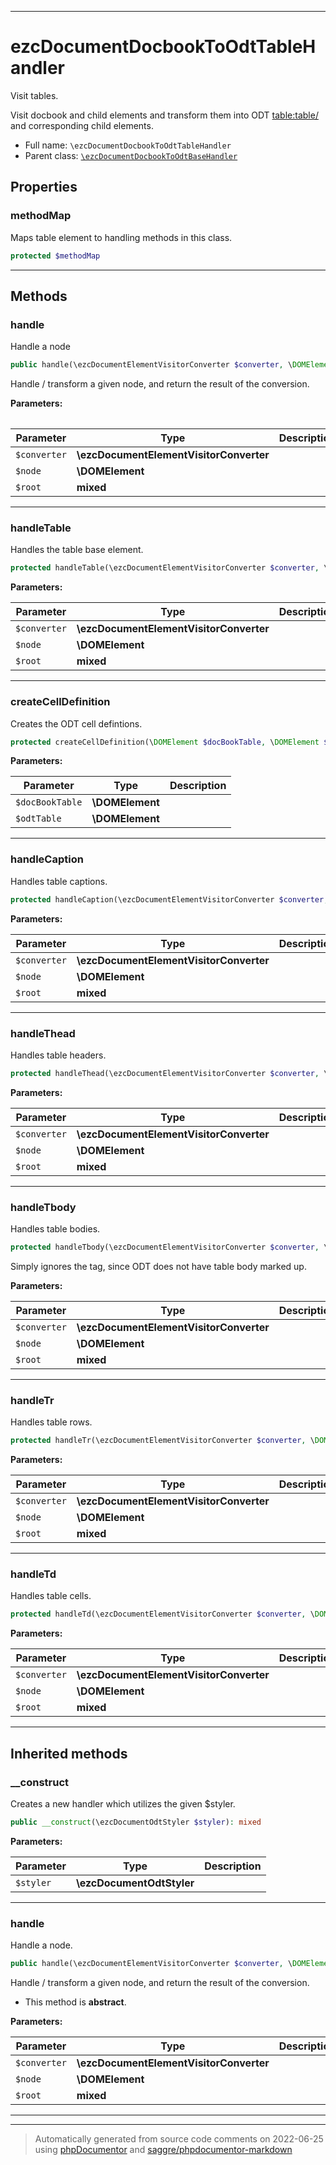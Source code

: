 ***

# ezcDocumentDocbookToOdtTableHandler

Visit tables.

Visit docbook <table/> and child elements and transform them into ODT <table:table/>
and corresponding child elements.

* Full name: `\ezcDocumentDocbookToOdtTableHandler`
* Parent class: [`\ezcDocumentDocbookToOdtBaseHandler`](./ezcDocumentDocbookToOdtBaseHandler.md)



## Properties


### methodMap

Maps table element to handling methods in this class.

```php
protected $methodMap
```






***

## Methods


### handle

Handle a node

```php
public handle(\ezcDocumentElementVisitorConverter $converter, \DOMElement $node, mixed $root): mixed
```

Handle / transform a given node, and return the result of the
conversion.






**Parameters:**

| Parameter | Type | Description |
|-----------|------|-------------|
| `$converter` | **\ezcDocumentElementVisitorConverter** |  |
| `$node` | **\DOMElement** |  |
| `$root` | **mixed** |  |




***

### handleTable

Handles the table base element.

```php
protected handleTable(\ezcDocumentElementVisitorConverter $converter, \DOMElement $node, mixed $root): mixed
```








**Parameters:**

| Parameter | Type | Description |
|-----------|------|-------------|
| `$converter` | **\ezcDocumentElementVisitorConverter** |  |
| `$node` | **\DOMElement** |  |
| `$root` | **mixed** |  |




***

### createCellDefinition

Creates the ODT cell defintions.

```php
protected createCellDefinition(\DOMElement $docBookTable, \DOMElement $odtTable): void
```








**Parameters:**

| Parameter | Type | Description |
|-----------|------|-------------|
| `$docBookTable` | **\DOMElement** |  |
| `$odtTable` | **\DOMElement** |  |




***

### handleCaption

Handles table captions.

```php
protected handleCaption(\ezcDocumentElementVisitorConverter $converter, \DOMElement $node, mixed $root): mixed
```








**Parameters:**

| Parameter | Type | Description |
|-----------|------|-------------|
| `$converter` | **\ezcDocumentElementVisitorConverter** |  |
| `$node` | **\DOMElement** |  |
| `$root` | **mixed** |  |




***

### handleThead

Handles table headers.

```php
protected handleThead(\ezcDocumentElementVisitorConverter $converter, \DOMElement $node, mixed $root): mixed
```








**Parameters:**

| Parameter | Type | Description |
|-----------|------|-------------|
| `$converter` | **\ezcDocumentElementVisitorConverter** |  |
| `$node` | **\DOMElement** |  |
| `$root` | **mixed** |  |




***

### handleTbody

Handles table bodies.

```php
protected handleTbody(\ezcDocumentElementVisitorConverter $converter, \DOMElement $node, mixed $root): mixed
```

Simply ignores the tag, since ODT does not have table body marked up.






**Parameters:**

| Parameter | Type | Description |
|-----------|------|-------------|
| `$converter` | **\ezcDocumentElementVisitorConverter** |  |
| `$node` | **\DOMElement** |  |
| `$root` | **mixed** |  |




***

### handleTr

Handles table rows.

```php
protected handleTr(\ezcDocumentElementVisitorConverter $converter, \DOMElement $node, mixed $root): mixed
```








**Parameters:**

| Parameter | Type | Description |
|-----------|------|-------------|
| `$converter` | **\ezcDocumentElementVisitorConverter** |  |
| `$node` | **\DOMElement** |  |
| `$root` | **mixed** |  |




***

### handleTd

Handles table cells.

```php
protected handleTd(\ezcDocumentElementVisitorConverter $converter, \DOMElement $node, mixed $root): mixed
```








**Parameters:**

| Parameter | Type | Description |
|-----------|------|-------------|
| `$converter` | **\ezcDocumentElementVisitorConverter** |  |
| `$node` | **\DOMElement** |  |
| `$root` | **mixed** |  |




***


## Inherited methods


### __construct

Creates a new handler which utilizes the given $styler.

```php
public __construct(\ezcDocumentOdtStyler $styler): mixed
```








**Parameters:**

| Parameter | Type | Description |
|-----------|------|-------------|
| `$styler` | **\ezcDocumentOdtStyler** |  |




***

### handle

Handle a node.

```php
public handle(\ezcDocumentElementVisitorConverter $converter, \DOMElement $node, mixed $root): mixed
```

Handle / transform a given node, and return the result of the
conversion.


* This method is **abstract**.



**Parameters:**

| Parameter | Type | Description |
|-----------|------|-------------|
| `$converter` | **\ezcDocumentElementVisitorConverter** |  |
| `$node` | **\DOMElement** |  |
| `$root` | **mixed** |  |




***


***
> Automatically generated from source code comments on 2022-06-25 using [phpDocumentor](http://www.phpdoc.org/) and [saggre/phpdocumentor-markdown](https://github.com/Saggre/phpDocumentor-markdown)
